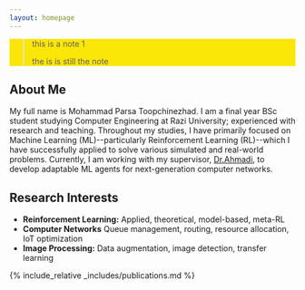 ```yaml
---
layout: homepage
---
```


<div style="background-color:rgba(250, 230, 7, 1);">

> this is a note 1
>
> the is is still the note

</div>

## About Me

My full name is Mohammad Parsa Toopchinezhad. I am a final year BSc student studying Computer Engineering at Razi University; experienced with research and teaching. Throughout my studies, I have primarily focused on Machine Learning (ML)--particularly Reinforcement Learning (RL)--which I have successfully applied to solve various simulated and real-world problems. Currently, I am working with my supervisor, [Dr.Ahmadi](https://scholar.google.com/citations?user=nLI3EwoAAAAJ&hl=en), to develop adaptable ML agents for next-generation computer networks. 


## Research Interests

- **Reinforcement Learning:** Applied, theoretical, model-based, meta-RL
- **Computer Networks** Queue management, routing, resource allocation, IoT optimization
- **Image Processing:** Data augmentation, image detection, transfer learning

{% include_relative _includes/publications.md %}
